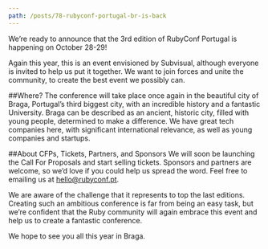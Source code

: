 ```yaml
---
path: /posts/78-rubyconf-portugal-br-is-back
---
```


We’re ready to announce that the 3rd edition of RubyConf Portugal is happening on October 28-29!

Again this year, this is an event envisioned by Subvisual, although everyone is invited to help us put it together. We want to join forces and unite the community, to create the best event we possibly can.

##Where?
The conference will take place once again in the beautiful city of Braga, Portugal’s third biggest city, with an incredible history and a fantastic University. 
Braga can be described as an ancient, historic city, filled with young people, determined to make a difference. We have great tech companies here, with significant international relevance, as well as young companies and startups.

##About CFPs, Tickets, Partners, and Sponsors
We will soon be launching the Call For Proposals and start selling tickets. 
Sponsors and partners are welcome, so we’d love if you could help us spread the word. Feel free to emailing us at hello@rubyconf.pt.

We are aware of the challenge that it represents to top the last editions. Creating such an ambitious conference is far from being an easy task, but we’re confident that the Ruby community will again embrace this event and help us to create a fantastic conference.

We hope to see you all this year in Braga.

